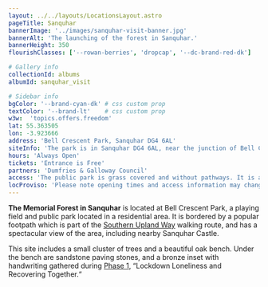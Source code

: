 ```yaml
---
layout: ../../layouts/LocationsLayout.astro
pageTitle: Sanquhar
bannerImage: '../images/sanquhar-visit-banner.jpg'
bannerAlt: 'The launching of the forest in Sanquhar.'
bannerHeight: 350
flourishClasses: ['--rowan-berries', 'dropcap', '--dc-brand-red-dk']

# Gallery info
collectionId: albums
albumId: sanquhar_visit

# Sidebar info
bgColor: '--brand-cyan-dk' # css custom prop
textColor: '--brand-lt'    # css custom prop
w3w:  'topics.offers.freedom'
lat: 55.363505
lon: -3.923666
address: 'Bell Crescent Park, Sanquhar DG4 6AL'
siteInfo: 'The park is in Sanquhar DG4 6AL, near the junction of Bell Crescent and Deer Park Avenue.'
hours: 'Always Open'
tickets: 'Entrance is Free'
partners: 'Dumfries & Galloway Council'
access: 'The public park is grass covered and without pathways. It is a short distance from a public bus stop on Deer Park Avenue. The memorial site is located on a rise and given the lack of pathways, wheelchair access may prove difficult.'
locProviso: 'Please note opening times and access information may change.'
---
```

__The Memorial Forest in Sanquhar__ is located at Bell Crescent Park, a playing field and public park located in a residential area. It is bordered by a popular footpath which is part of the <a href="https://dgtrails.org/southern-upland-way/">Southern Upland Way</a> walking route, and has a spectacular view of the area, including nearby Sanquhar Castle.

This site includes a small cluster of trees and a beautiful oak bench. Under the bench are sandstone paving stones, and a bronze inset with handwriting gathered during <a href="../../about/phase-1">Phase 1</a>, “Lockdown Loneliness and Recovering Together.“

<!-- <a class="link" href='../events/sanquhar'><b>See also: </b>Events at the Sanquhar site.</a> -->
